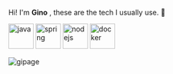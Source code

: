 
Hi! I'm <strong>Gino</strong> , these are the tech I usually use. 👋
<div styles="display:flex;">
  <img src="https://skillicons.dev/icons?i=java" alt="java" width="50" height="50" title="Java"/>
  <img src="https://skillicons.dev/icons?i=spring" alt="spring" width="50" height="50" title="Spring"/>
  <img src="https://skillicons.dev/icons?i=nodejs" alt="nodejs" width="50" height="50" title="nodejs"/> 
  <img src="https://skillicons.dev/icons?i=docker" alt="docker" width="50" height="50" title="docker"/>

    
  
  <p><img align="left" src="https://github-readme-stats.vercel.app/api/top-langs?username=gipage&show_icons=true&locale=en&layout=compact&theme=github_dark" alt="gipage" /></p>
</div>



